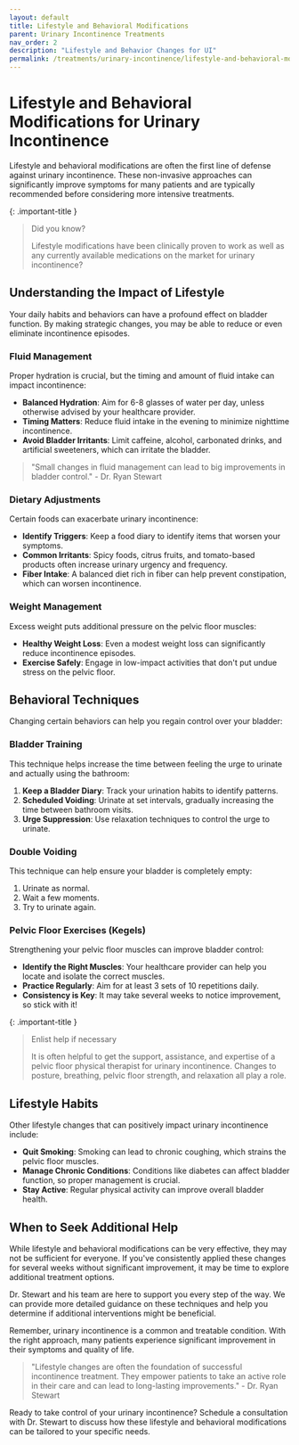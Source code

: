 ```yaml
---
layout: default
title: Lifestyle and Behavioral Modifications
parent: Urinary Incontinence Treatments
nav_order: 2
description: "Lifestyle and Behavior Changes for UI"
permalink: /treatments/urinary-incontinence/lifestyle-and-behavioral-modifications
---
```


# Lifestyle and Behavioral Modifications for Urinary Incontinence

Lifestyle and behavioral modifications are often the first line of defense against urinary incontinence. These non-invasive approaches can significantly improve symptoms for many patients and are typically recommended before considering more intensive treatments.

{: .important-title } 
> Did you know?
>
> Lifestyle modifications have been clinically proven to work as well as any currently available medications on the market for urinary incontinence?

## Understanding the Impact of Lifestyle

Your daily habits and behaviors can have a profound effect on bladder function. By making strategic changes, you may be able to reduce or even eliminate incontinence episodes.

### Fluid Management

Proper hydration is crucial, but the timing and amount of fluid intake can impact incontinence:

- **Balanced Hydration**: Aim for 6-8 glasses of water per day, unless otherwise advised by your healthcare provider.
- **Timing Matters**: Reduce fluid intake in the evening to minimize nighttime incontinence.
- **Avoid Bladder Irritants**: Limit caffeine, alcohol, carbonated drinks, and artificial sweeteners, which can irritate the bladder.

> "Small changes in fluid management can lead to big improvements in bladder control." - Dr. Ryan Stewart

### Dietary Adjustments

Certain foods can exacerbate urinary incontinence:

- **Identify Triggers**: Keep a food diary to identify items that worsen your symptoms.
- **Common Irritants**: Spicy foods, citrus fruits, and tomato-based products often increase urinary urgency and frequency.
- **Fiber Intake**: A balanced diet rich in fiber can help prevent constipation, which can worsen incontinence.

### Weight Management

Excess weight puts additional pressure on the pelvic floor muscles:

- **Healthy Weight Loss**: Even a modest weight loss can significantly reduce incontinence episodes.
- **Exercise Safely**: Engage in low-impact activities that don't put undue stress on the pelvic floor.

## Behavioral Techniques

Changing certain behaviors can help you regain control over your bladder:

### Bladder Training

This technique helps increase the time between feeling the urge to urinate and actually using the bathroom:

1. **Keep a Bladder Diary**: Track your urination habits to identify patterns.
2. **Scheduled Voiding**: Urinate at set intervals, gradually increasing the time between bathroom visits.
3. **Urge Suppression**: Use relaxation techniques to control the urge to urinate.

### Double Voiding

This technique can help ensure your bladder is completely empty:

1. Urinate as normal.
2. Wait a few moments.
3. Try to urinate again.

### Pelvic Floor Exercises (Kegels)

Strengthening your pelvic floor muscles can improve bladder control:

- **Identify the Right Muscles**: Your healthcare provider can help you locate and isolate the correct muscles.
- **Practice Regularly**: Aim for at least 3 sets of 10 repetitions daily.
- **Consistency is Key**: It may take several weeks to notice improvement, so stick with it!

{: .important-title } 
> Enlist help if necessary
>
> It is often helpful to get the support, assistance, and expertise of a pelvic floor physical therapist for urinary incontinence. Changes to posture, breathing, pelvic floor strength, and relaxation all play a role.

## Lifestyle Habits

Other lifestyle changes that can positively impact urinary incontinence include:

- **Quit Smoking**: Smoking can lead to chronic coughing, which strains the pelvic floor muscles.
- **Manage Chronic Conditions**: Conditions like diabetes can affect bladder function, so proper management is crucial.
- **Stay Active**: Regular physical activity can improve overall bladder health.

## When to Seek Additional Help

While lifestyle and behavioral modifications can be very effective, they may not be sufficient for everyone. If you've consistently applied these changes for several weeks without significant improvement, it may be time to explore additional treatment options.

Dr. Stewart and his team are here to support you every step of the way. We can provide more detailed guidance on these techniques and help you determine if additional interventions might be beneficial.

Remember, urinary incontinence is a common and treatable condition. With the right approach, many patients experience significant improvement in their symptoms and quality of life.

> "Lifestyle changes are often the foundation of successful incontinence treatment. They empower patients to take an active role in their care and can lead to long-lasting improvements." - Dr. Ryan Stewart

Ready to take control of your urinary incontinence? Schedule a consultation with Dr. Stewart to discuss how these lifestyle and behavioral modifications can be tailored to your specific needs.